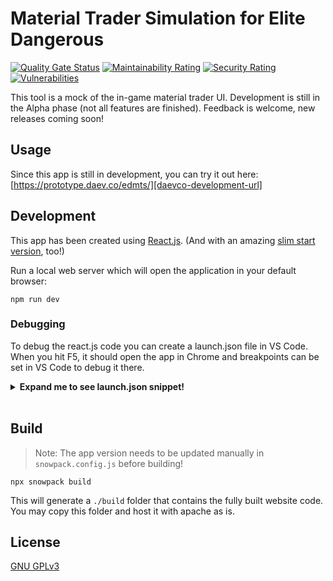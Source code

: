 # Material Trader Simulation for Elite Dangerous

<!-- Github Badges -->
[![Quality Gate Status](https://sonarcloud.io/api/project_badges/measure?project=daevski_ed-material-trader-simulation&metric=alert_status)][sonarcloud-status]
[![Maintainability Rating](https://sonarcloud.io/api/project_badges/measure?project=daevski_ed-material-trader-simulation&metric=sqale_rating)][sonarcloud-status]
[![Security Rating](https://sonarcloud.io/api/project_badges/measure?project=daevski_ed-material-trader-simulation&metric=security_rating)][sonarcloud-status]
[![Vulnerabilities](https://snyk.io/test/github/daevski/ed-material-trader-simulation/badge.svg)][snyk]

This tool is a mock of the in-game material trader UI. Development is still in the Alpha phase (not all features are finished). Feedback is welcome, new releases coming soon!

## Usage

Since this app is still in development, you can try it out here:
[https://prototype.daev.co/edmts/][daevco-development-url]

## Development

This app has been created using [React.js][reactjs-org]. (And with an amazing [slim start version][slim-react-starter], too!)

Run a local web server which will open the application in your default browser:

```plaintext
npm run dev
```

### Debugging

To debug the react.js code you can create a launch.json file in VS Code. When you hit F5, it should open the app in Chrome and breakpoints can be set in VS Code to debug it there.

<details>
  <summary><b>Expand me to see launch.json snippet!</b></summary>

```plaintext
{
    // For more information, visit: https://go.microsoft.com/fwlink/?linkid=830387
    "version": "0.2.0",
    "configurations": [
        {
            "type": "pwa-chrome",
            "request": "launch",
            "name": "Launch Chrome against localhost",
            "url": "http://localhost:8080",
            "webRoot": "${workspaceFolder}",
            "sourceMapPathOverrides": {
                "/build/*": "${workspaceRoot}/src/*"
            }
        }
    ]
}
```

</details>
<br />

## Build

> Note: The app version needs to be updated manually in `snowpack.config.js` before building!

```plaintext
npx snowpack build
```

This will generate a `./build` folder that contains the fully built website code. You may copy this folder and host it with apache as is.

## License

[GNU GPLv3][license]

<!-- markdownlint-configure-file { "MD033": { "allowed_elements": ["details", "summary", "b", "br"] } } -->

<!-- Link References -->
[license]: https://github.com/daevski/ed-material-trader-simulation/blob/main/LICENSE
[reactjs-org]: https://reactjs.org
[slim-react-starter]: https://github.com/nafeu/slim-react-starter
[daevco-development-url]: https://prototype.daev.co/edmts/
[sonarcloud-status]: https://sonarcloud.io/summary/new_code?id=daevski_ed-material-trader-simulation
[snyk]: https://snyk.io/test/github/daevski/ed-material-trader-simulation/badge.svg
